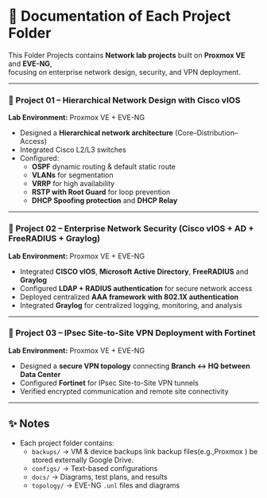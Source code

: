 # 📘 Documentation of Each Project Folder

This Folder Projects contains **Network lab projects** built on **Proxmox VE** and **EVE-NG**,  
focusing on enterprise network design, security, and VPN deployment.  

---

### 🔹 Project 01 – Hierarchical Network Design with Cisco vIOS
**Lab Environment:** Proxmox VE + EVE-NG  
- Designed a **Hierarchical network architecture** (Core–Distribution–Access)  
- Integrated Cisco L2/L3 switches  
- Configured:
  - **OSPF** dynamic routing & default static route  
  - **VLANs** for segmentation  
  - **VRRP** for high availability  
  - **RSTP with Root Guard** for loop prevention  
  - **DHCP Spoofing protection** and **DHCP Relay**  

---

### 🔹 Project 02 – Enterprise Network Security (Cisco vIOS + AD + FreeRADIUS + Graylog)
**Lab Environment:** Proxmox VE + EVE-NG  
- Integrated **CISCO vIOS**, **Microsoft Active Directory**, **FreeRADIUS** and **Graylog**
- Configured **LDAP + RADIUS authentication** for secure network access  
- Deployed centralized **AAA framework with 802.1X authentication**  
- Integrated **Graylog** for centralized logging, monitoring, and analysis  

---

### 🔹 Project 03 – IPsec Site-to-Site VPN Deployment with Fortinet
**Lab Environment:** Proxmox VE + EVE-NG  
- Designed a **secure VPN topology** connecting **Branch ↔ HQ between Data Center**  
- Configured **Fortinet** for IPsec Site-to-Site VPN tunnels  
- Verified encrypted communication and remote site connectivity  

---

## ✨ Notes
- Each project folder contains:
  - `backups/` → VM & device backups link backup files(e.g.,Proxmox ) be stored externally Google Drive.
  - `configs/` → Text-based configurations  
  - `docs/` → Diagrams, test plans, and results  
  - `topology/` → EVE-NG `.unl` files and diagrams  